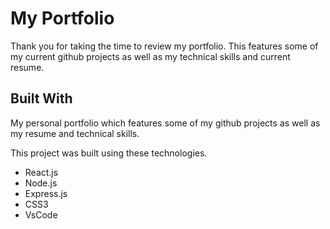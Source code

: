 # My Portfolio

Thank you for taking the time to review my portfolio. This features some of my current github projects as well as my technical skills and current resume.


## Built With

My personal portfolio which features some of my github projects as well as my resume and technical skills.

This project was built using these technologies.

- React.js
- Node.js
- Express.js
- CSS3
- VsCode
